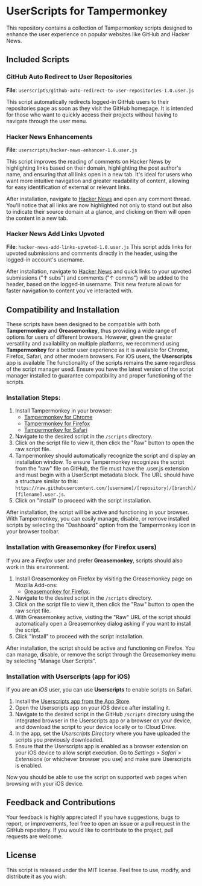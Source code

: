 # UserScripts for Tampermonkey

This repository contains a collection of Tampermonkey scripts designed to enhance the user experience on popular websites like GitHub and Hacker News.

## Included Scripts

### GitHub Auto Redirect to User Repositories
**File**: `userscripts/github-auto-redirect-to-user-repositories-1.0.user.js`

This script automatically redirects logged-in GitHub users to their repositories page as soon as they visit the GitHub homepage. It is intended for those who want to quickly access their projects without having to navigate through the user menu.

### Hacker News Enhancements
**File**: `userscripts/hacker-news-enhancer-1.0.user.js`

This script improves the reading of comments on Hacker News by highlighting links based on their domain, highlighting the post author's name, and ensuring that all links open in a new tab. It's ideal for users who want more intuitive navigation and greater readability of content, allowing for easy identification of external or relevant links.

After installation, navigate to [Hacker News](https://news.ycombinator.com/) and open any comment thread. You'll notice that all links are now highlighted not only to stand out but also to indicate their source domain at a glance, and clicking on them will open the content in a new tab.

### Hacker News Add Links Upvoted
**File**: `hacker-news-add-links-upvoted-1.0.user.js`
This script adds links for upvoted submissions and comments directly in the header, using the logged-in account's username.

After installation, navigate to [Hacker News](https://news.ycombinator.com/) and quick links to your upvoted submissions ("↑ subs") and comments ("↑ comms") will be added to the header, based on the logged-in username. This new feature allows for faster navigation to content you've interacted with.

## Compatibility and Installation

These scripts have been designed to be compatible with both **Tampermonkey** and **Greasemonkey**, thus providing a wide range of options for users of different browsers. However, given the greater versatility and availability on multiple platforms, we recommend using **Tampermonkey** for a better user experience as it is available for Chrome, Firefox, Safari, and other modern browsers. For iOS users, the **Userscripts** app is available
The functionality of the scripts remains the same regardless of the script manager used. Ensure you have the latest version of the script manager installed to guarantee compatibility and proper functioning of the scripts.

### Installation Steps:
1. Install Tampermonkey in your browser:
    - [Tampermonkey for Chrome](https://tampermonkey.net/?ext=dhdg&browser=chrome)
    - [Tampermonkey for Firefox](https://tampermonkey.net/?ext=dhdg&browser=firefox)
    - [Tampermonkey for Safari](https://tampermonkey.net/?ext=dhdg&browser=safari)
2. Navigate to the desired script in the `/scripts` directory.
3. Click on the script file to view it, then click the "Raw" button to open the raw script file.
4. Tampermonkey should automatically recognize the script and display an installation window. To ensure Tampermonkey recognizes the script from the "raw" file on GitHub, the file must have the .user.js extension and must begin with a UserScript metadata block. The URL should have a structure similar to this: `https://raw.githubusercontent.com/[username]/[repository]/[branch]/[filename].user.js`.
5. Click on "Install" to proceed with the script installation.

After installation, the script will be active and functioning in your browser. With Tampermonkey, you can easily manage, disable, or remove installed scripts by selecting the "Dashboard" option from the Tampermonkey icon in your browser toolbar.

### Installation with Greasemonkey (for Firefox users)
If you are a _Firefox_ user and prefer **Greasemonkey**, scripts should also work in this environment.
1. Install Greasemonkey on Firefox by visiting the Greasemonkey page on Mozilla Add-ons:
   - [Greasemonkey for Firefox](https://addons.mozilla.org/en-US/firefox/addon/greasemonkey/).
2. Navigate to the desired script in the `/scripts` directory.
3. Click on the script file to view it, then click the "Raw" button to open the raw script file.
4. With Greasemonkey active, visiting the "Raw" URL of the script should automatically open a Greasemonkey dialog asking if you want to install the script.
5. Click "Install" to proceed with the script installation.

After installation, the script should be active and functioning on Firefox. You can manage, disable, or remove the script through the Greasemonkey menu by selecting "Manage User Scripts".

### Installation with Userscripts (app for iOS)
If you are an _iOS_ user, you can use **Userscripts** to enable scripts on Safari.
1. Install the [Userscripts app from the App Store](https://apps.apple.com/us/app/userscripts/id1463298887).
2. Open the Userscripts app on your iOS device after installing it.
3. Navigate to the desired script in the GitHub `/scripts` directory using the integrated browser in the Userscripts app or a browser on your device, and download the script to your device locally or to iCloud Drive.
4. In the app, set the _Userscripts Directory_ where you have uploaded the scripts you previously downloaded.
5. Ensure that the Userscripts app is enabled as a browser extension on your iOS device to allow script execution. Go to _Settings > Safari > Extensions_ (or whichever browser you use) and make sure Userscripts is enabled.

Now you should be able to use the script on supported web pages when browsing with your iOS device.

## Feedback and Contributions
Your feedback is highly appreciated! If you have suggestions, bugs to report, or improvements, feel free to open an issue or a pull request in the GitHub repository. If you would like to contribute to the project, pull requests are welcome.

## License
This script is released under the MIT license. Feel free to use, modify, and distribute it as you wish.
